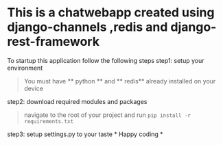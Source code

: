  # This is a chatwebapp created using django-channels ,redis and django-rest-framework

To startup this application follow the following steps
step1: setup your environment
> You must have ** python ** and ** redis** already installed on your device

step2: download required modules and packages
> navigate to the root of your project and run
    `
    pip install -r requirements.txt
    `

step3: setup settings.py to your taste 
    * Happy coding *